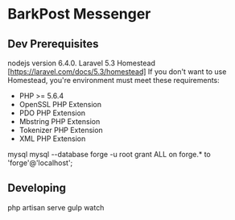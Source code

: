 # BarkPost Messenger

## Dev Prerequisites
nodejs version 6.4.0.
Laravel 5.3 Homestead [https://laravel.com/docs/5.3/homestead]
If you don't want to use Homestead, you're environment must meet these requirements:
- PHP >= 5.6.4
- OpenSSL PHP Extension
- PDO PHP Extension
- Mbstring PHP Extension
- Tokenizer PHP Extension
- XML PHP Extension

mysql
mysql --database forge -u root
grant ALL on forge.* to 'forge'@'localhost';

## Developing
php artisan serve
gulp watch
